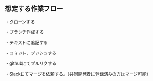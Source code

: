 ## 想定する作業フロー

・クローンする

・ブランチ作成する

・テキストに追記する

・コミット、プッシュする

・githubにてプルリクする

・Slackにてマージを依頼する。（共同開発者に登録済みの方はマージ可能）
